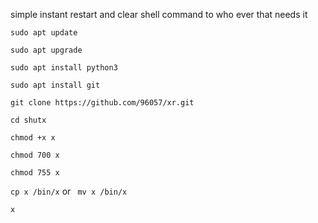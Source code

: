 simple instant restart and clear shell command to who ever that needs it 

```sudo apt update```

```sudo apt upgrade```

```sudo apt install python3```

```sudo apt install git```

```git clone https://github.com/96057/xr.git```

```cd shutx```

```chmod +x x```

```chmod 700 x```

```chmod 755 x```

```cp x /bin/x```
or 
``` mv x /bin/x```

```x```
